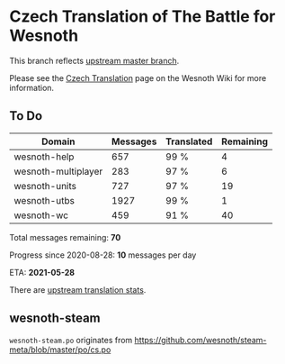 # Czech Translation of The Battle for Wesnoth

This branch reflects [upstream master branch](https://github.com/wesnoth/wesnoth/tree/master).

Please see the [Czech Translation](https://wiki.wesnoth.org/CzechTranslation) page on the Wesnoth Wiki for more information.

## To Do

Domain | Messages | Translated | Remaining
------ | -------- | ---------- | ---------
wesnoth-help | 657 | 99 % | 4
wesnoth-multiplayer | 283 | 97 % | 6
wesnoth-units | 727 | 97 % | 19
wesnoth-utbs | 1927 | 99 % | 1
wesnoth-wc | 459 | 91 % | 40

Total messages remaining: **70**

Progress since 2020-08-28: **10** messages per day

ETA: **2021-05-28**

There are [upstream translation stats](https://www.wesnoth.org/gettext/?view=langs&version=master&lang=cs).

## wesnoth-steam
`wesnoth-steam.po` originates from https://github.com/wesnoth/steam-meta/blob/master/po/cs.po
